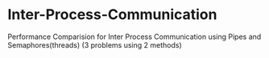 # Inter-Process-Communication
Performance Comparision for Inter Process Communication using Pipes and Semaphores(threads) (3 problems using 2 methods)
